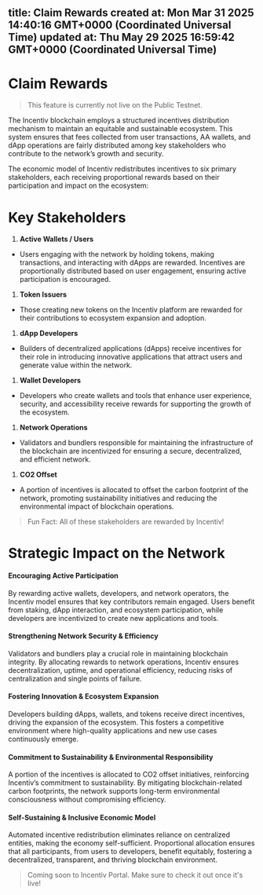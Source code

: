 
title: Claim Rewards
created at: Mon Mar 31 2025 14:40:16 GMT+0000 (Coordinated Universal Time)
updated at: Thu May 29 2025 16:59:42 GMT+0000 (Coordinated Universal Time)
---

# Claim Rewards

> <Warning> This feature is currently not live on the Public Testnet. </Warning>

The Incentiv blockchain employs a structured incentives distribution mechanism to maintain an equitable and sustainable ecosystem. This system ensures that fees collected from user transactions, AA wallets, and dApp operations are fairly distributed among key stakeholders who contribute to the network’s growth and security.

The economic model of Incentiv redistributes incentives to six primary stakeholders, each receiving proportional rewards based on their participation and impact on the ecosystem:

# Key Stakeholders

1. **Active Wallets / Users**

* Users engaging with the network by holding tokens, making transactions, and interacting with dApps are rewarded. Incentives are proportionally distributed based on user engagement, ensuring active participation is encouraged.

1. **Token Issuers**

* Those creating new tokens on the Incentiv platform are rewarded for their contributions to ecosystem expansion and adoption.

1. **dApp Developers**

* Builders of decentralized applications (dApps) receive incentives for their role in introducing innovative applications that attract users and generate value within the network.

1. **Wallet Developers**

* Developers who create wallets and tools that enhance user experience, security, and accessibility receive rewards for supporting the growth of the ecosystem.

1. **Network Operations**

* Validators and bundlers responsible for maintaining the infrastructure of the blockchain are incentivized for ensuring a secure, decentralized, and efficient network.

1. **CO2 Offset**

* A portion of incentives is allocated to offset the carbon footprint of the network, promoting sustainability initiatives and reducing the environmental impact of blockchain operations.

> <Note> Fun Fact: All of these stakeholders are rewarded by Incentiv!</Note>

# Strategic Impact on the Network

#### Encouraging Active Participation

By rewarding active wallets, developers, and network operators, the Incentiv model ensures that key contributors remain engaged. Users benefit from staking, dApp interaction, and ecosystem participation, while developers are incentivized to create new applications and tools.

#### Strengthening Network Security & Efficiency

Validators and bundlers play a crucial role in maintaining blockchain integrity. By allocating rewards to network operations, Incentiv ensures decentralization, uptime, and operational efficiency, reducing risks of centralization and single points of failure.

#### Fostering Innovation & Ecosystem Expansion

Developers building dApps, wallets, and tokens receive direct incentives, driving the expansion of the ecosystem. This fosters a competitive environment where high-quality applications and new use cases continuously emerge.

#### Commitment to Sustainability & Environmental Responsibility

A portion of the incentives is allocated to CO2 offset initiatives, reinforcing Incentiv’s commitment to sustainability. By mitigating blockchain-related carbon footprints, the network supports long-term environmental consciousness without compromising efficiency.

#### Self-Sustaining & Inclusive Economic Model

Automated incentive redistribution eliminates reliance on centralized entities, making the economy self-sufficient. Proportional allocation ensures that all participants, from users to developers, benefit equitably, fostering a decentralized, transparent, and thriving blockchain environment.

> <Warning> Coming soon to Incentiv Portal. Make sure to check it out once it's live!</Warning>

          